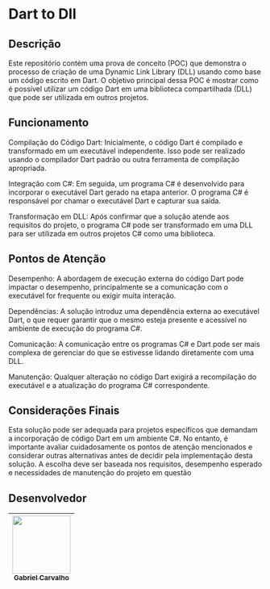 # Dart to Dll

## Descrição

Este repositório contém uma prova de conceito (POC) que demonstra o processo de criação de uma Dynamic Link Library (DLL) usando como base um código escrito em Dart. O objetivo principal dessa POC é mostrar como é possível utilizar um código Dart em uma biblioteca compartilhada (DLL) que pode ser utilizada em outros projetos.

## Funcionamento

Compilação do Código Dart: Inicialmente, o código Dart é compilado e transformado em um executável independente. Isso pode ser realizado usando o compilador Dart padrão ou outra ferramenta de compilação apropriada.

Integração com C#: Em seguida, um programa C# é desenvolvido para incorporar o executável Dart gerado na etapa anterior. O programa C# é responsável por chamar o executável Dart e capturar sua saída.

Transformação em DLL: Após confirmar que a solução atende aos requisitos do projeto, o programa C# pode ser transformado em uma DLL para ser utilizada em outros projetos C# como uma biblioteca.

## Pontos de Atenção

Desempenho: A abordagem de execução externa do código Dart pode impactar o desempenho, principalmente se a comunicação com o executável for frequente ou exigir muita interação.

Dependências: A solução introduz uma dependência externa ao executável Dart, o que requer garantir que o mesmo esteja presente e acessível no ambiente de execução do programa C#.

Comunicação: A comunicação entre os programas C# e Dart pode ser mais complexa de gerenciar do que se estivesse lidando diretamente com uma DLL.

Manutenção: Qualquer alteração no código Dart exigirá a recompilação do executável e a atualização do programa C# correspondente.

## Considerações Finais

Esta solução pode ser adequada para projetos específicos que demandam a incorporação de código Dart em um ambiente C#. No entanto, é importante avaliar cuidadosamente os pontos de atenção mencionados e considerar outras alternativas antes de decidir pela implementação desta solução. A escolha deve ser baseada nos requisitos, desempenho esperado e necessidades de manutenção do projeto em questão

## Desenvolvedor

| [<img src="https://avatars.githubusercontent.com/u/58979991?v=4" width=115><br><sub>Gabriel Carvalho</sub>](https://github.com/GabCarvaS) |
| :---------------------------------------------------------------------------------------------------------------------------------------:
